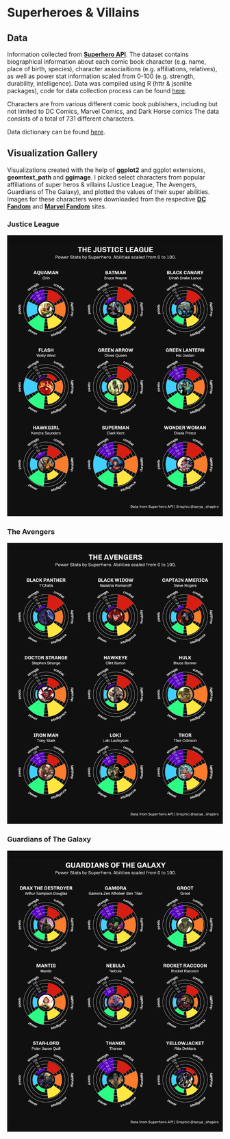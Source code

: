# Superheroes & Villains

## Data

Information collected from **[Superhero API](https://www.superheroapi.com/)**. The dataset contains biographical information about each comic book character (e.g. name, place of birth, species), character associaitions (e.g. affiliations, relatives), as well as power stat information scaled from 0-100 (e.g. strength, durability, intelligence). Data was compiled using R (httr & jsonlite packages), code for data collection process can be found [here](https://github.com/tashapiro/superhero-comics/blob/main/code/superhero-api-data-collection.R). 

Characters are from various different comic book publishers, including but not limited to DC Comics, Marvel Comics, and Dark Horse comics  The data consists of a total of 731 different characters.

Data dictionary can be found [here](https://github.com/tashapiro/superhero-comics/blob/main/data/README.md).

## Visualization Gallery

Visualizations created with the help of **ggplot2** and ggplot extensions, **geomtext_path** and **ggimage**. I picked select characters from popular affiliations of super heros & villains (Justice League, The Avengers, Guardians of The Galaxy), and plotted the values of their super abilities. Images for these characters were downloaded from the respective **[DC Fandom](https://dc.fandom.com/wiki/DC_Comics_Database)** and **[Marvel Fandom](https://marvel.fandom.com/wiki/Marvel_Database)** sites. 

### Justice League
![plot](./plots/justice_league.jpeg)

### The Avengers
![plot](./plots/avengers.jpeg)


### Guardians of The Galaxy
![plot](./plots/guardians.jpeg)
